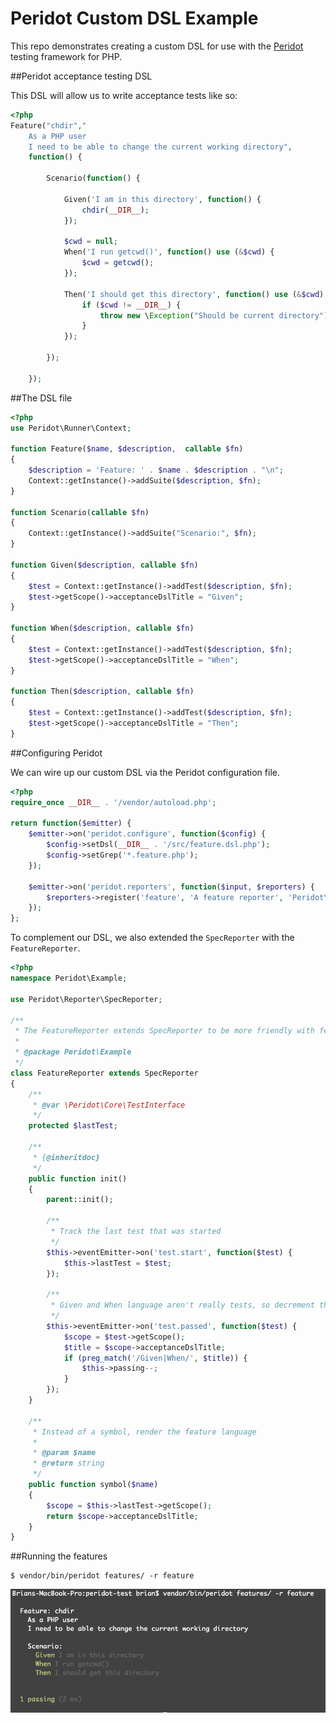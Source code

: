 Peridot Custom DSL Example
==========================

This repo demonstrates creating a custom DSL for use with the [Peridot](https://github.com/peridot-php/peridot) testing framework for PHP.

##Peridot acceptance testing DSL

This DSL will allow us to write acceptance tests like so:

```php
<?php
Feature("chdir","
    As a PHP user
    I need to be able to change the current working directory",
    function() {

        Scenario(function() {

            Given('I am in this directory', function() {
                chdir(__DIR__);
            });

            $cwd = null;
            When('I run getcwd()', function() use (&$cwd) {
                $cwd = getcwd();
            });

            Then('I should get this directory', function() use (&$cwd) {
                if ($cwd != __DIR__) {
                    throw new \Exception("Should be current directory");
                }
            });

        });

    });
```

##The DSL file

```php
<?php
use Peridot\Runner\Context;

function Feature($name, $description,  callable $fn)
{
    $description = 'Feature: ' . $name . $description . "\n";
    Context::getInstance()->addSuite($description, $fn);
}

function Scenario(callable $fn)
{
    Context::getInstance()->addSuite("Scenario:", $fn);
}

function Given($description, callable $fn)
{
    $test = Context::getInstance()->addTest($description, $fn);
    $test->getScope()->acceptanceDslTitle = "Given";
}

function When($description, callable $fn)
{
    $test = Context::getInstance()->addTest($description, $fn);
    $test->getScope()->acceptanceDslTitle = "When";
}

function Then($description, callable $fn)
{
    $test = Context::getInstance()->addTest($description, $fn);
    $test->getScope()->acceptanceDslTitle = "Then";
}
```

##Configuring Peridot

We can wire up our custom DSL via the Peridot configuration file.

```php
<?php
require_once __DIR__ . '/vendor/autoload.php';

return function($emitter) {
    $emitter->on('peridot.configure', function($config) {
        $config->setDsl(__DIR__ . '/src/feature.dsl.php');
        $config->setGrep('*.feature.php');
    });

    $emitter->on('peridot.reporters', function($input, $reporters) {
        $reporters->register('feature', 'A feature reporter', 'Peridot\Example\FeatureReporter');
    });
};
```

To complement our DSL, we also extended the `SpecReporter`
with the `FeatureReporter`.

```php
<?php
namespace Peridot\Example;

use Peridot\Reporter\SpecReporter;

/**
 * The FeatureReporter extends SpecReporter to be more friendly with feature language
 *
 * @package Peridot\Example
 */
class FeatureReporter extends SpecReporter
{
    /**
     * @var \Peridot\Core\TestInterface
     */
    protected $lastTest;

    /**
     * {@inheritdoc}
     */
    public function init()
    {
        parent::init();

        /**
         * Track the last test that was started
         */
        $this->eventEmitter->on('test.start', function($test) {
            $this->lastTest = $test;
        });

        /**
         * Given and When language aren't really tests, so decrement the pass count thats reported
         */
        $this->eventEmitter->on('test.passed', function($test) {
            $scope = $test->getScope();
            $title = $scope->acceptanceDslTitle;
            if (preg_match('/Given|When/', $title)) {
                $this->passing--;
            }
        });
    }

    /**
     * Instead of a symbol, render the feature language
     *
     * @param $name
     * @return string
     */
    public function symbol($name)
    {
        $scope = $this->lastTest->getScope();
        return $scope->acceptanceDslTitle;
    }
}
```

##Running the features

```
$ vendor/bin/peridot features/ -r feature
```

![Peridot acceptance testing](https://raw.githubusercontent.com/peridot-php/peridot-dsl-example/master/output.png "Peridot acceptance testing")
